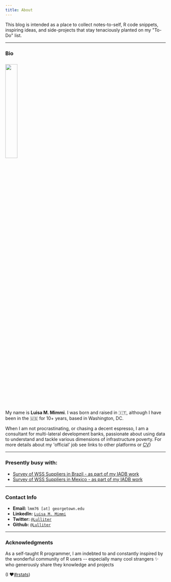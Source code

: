 ```yaml
---
title: About
---
```


This blog is intended as a place to collect notes-to-self, R code snippets, inspiring ideas, and side-projects that stay tenaciously planted on my "To-Do" list. 

---

### Bio

<img src="/./about_files/WB_portrait.jpg" style="float: top; margin-right: 15px; margin-top: 8px" alt="" width="27.5%" height="27.5%" /> 

My name is **Luisa M. Mimmi**. I was born and raised in :it:, although I have been in the :us: for 10+ years, based in Washington, DC. 

When I am not procrastinating, or chasing a decent espresso, I am a consultant for multi-lateral development banks, passionate about using data to understand and tackle various dimensions of infrastructure poverty. For more details about my 'official' job see links to other platforms or [CV](https://github.com/Lulliter/blog/about_files/alex-albright-cv.pdf)) 

 
 

---

### Presently busy with: 

- [Survey of WSS Suppliers in Brazil - as part of my IADB work](https://lulliter.github.io/BrazilWaterSurvey/)
- [Survey of WSS Suppliers in Mexico - as part of my IADB work](https://lulliter.github.io/MexicoWaterSurvey/)
 
<!--
- "If You Give a Judge a Risk Score: Evidence from Kentucky Bail Decisions"
    - [Full text](/about_files/albright_judge_score.pdf) & [Slides](/about_files/slides/ecineq_19.pdf) & [Blog post](https://thelittledataset.com/2019/07/15/if-you-give-a-judge-a-risk-score/)     
    
-->
    
---

### Contact Info

- **Email:** `lmm76 [at] georgetown.edu`
- **LinkedIn:** [`Luisa M. Mimmi`](https://www.linkedin.com/in/luisa-m-mimmi/)
- **Twitter:** [`@Lulliter`](https://twitter.com/Lulliter)
- **Github:** [`@Lulliter`](https://github.com/Lulliter)


---

### Acknowledgments

As a self-taught R programmer, I am indebted to and constantly inspired by the wonderful community of R users -- especially many cool strangers :sparkles: who generously share they knowledge and projects 

(I :heart:[#rstats](https://twitter.com/hashtag/rstats))
